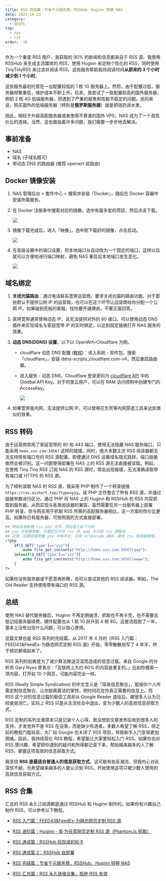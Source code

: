 ```yaml
---
title: RSS 完结篇：节省千元服务费，RSSHub、Huginn 转移 NAS
date: 2021-10-23
category:
  - 自动化
tag:
  - nas
  - rss
order: -38
---
```


作为一个重度 RSS 用户，我获取的 90% 的新闻和信息都来自于 RSS 源。我使用 RSSHub 来生成主流媒体的 RSS，使用 Huginn 来定制个性化的 RSS，同时使用 TinyTinyRSS 来过滤并阅读 RSS。这些服务帮助我将阅读时间**从原来的 3 个小时减少到 1 个小时**。

这些服务最初托管在一台配置较低的 1 核 1G 服务器上。然而，由于配置过低，服务器频繁重启，维护成本不断上升。后来，我尝试了一些配置较高的国外服务器，例如 2 核 4G 低端服务器，但遇到了严重的超售和性能不稳定的问题。总的来说，购买国外的低端服务器（特别是**俄罗斯服务器**）就是把钱扔进水里。

因此，相较于升级高配服务器或者使用不靠谱的国外 VPS，NAS 成为了一个高性价比的选择。当然，这也面临着许多问题，我们需要一步步地去解决。

## 事前准备

- NAS
- 域名 (子域名既可)
- 带动态 DNS 的路由器 (推荐 openwrt 软路由)

## Docker 镜像安装

1. NAS 管理后台 > 套件中心 > 搜索并安装「Docker」，随后在 Docker 容器中安装所需服务。
2. 在 Docker 注册表中搜索对应的镜像，选中有最多星的项目，然后点击下载。

   ![](https://img.newzone.top/2022-05-05-14-40-43.png?imageMogr2/format/webp)

3. 镜像下载完成后，进入「映像」，选中刚下载好的镜像，点击启动。

   ![](https://img.newzone.top/2022-05-05-14-41-01.png?imageMogr2/format/webp)

4. 在高级设置中的端口设置，将本地端口从自动改为一个固定的端口，这样以后就可以方便地进行端口映射，避免 NAS 重启后本地端口发生变化。

   ![](https://img.newzone.top/2022-05-05-14-41-15.png?imageMogr2/format/webp)

## 域名绑定

1. **关闭光猫路由**：通过电话联系宽带运营商，要求关闭光猫的路由功能。对于那些默认不提供公网 IP 的运营商，也可以在这个环节让运营商给你分配一个公网 IP。如果碰到死板的客服，找你要开通理由，不要正面回答。

2. 家用宽带通常使用动态 IP，且无法提供对外的 80 接口。可以使用动态 DNS 插件来实现域名与家庭宽带 IP 的实时绑定，以达到固定链接打开 NAS 服务的效果。

3. **动态 DNS(DDNS) 设置**，以下以 OpenWrt+Cloudflare 为例。

   - cloudflare 动态 DNS 配置 ([教程](https://p3terx.com/archives/openwrt-cloudflare-ddns.html))：进入系统 - 软件包，搜索「cloudflare」，安装 ddns-scripts_cloudflare.com-v4，然后重启路由器。
   - 进入服务 - 动态 DNS，Cloudflare 登录密码为 [cloudflare API](https://dash.cloudflare.com/profile/api-tokens) 中的 Glodbal API Key。对于阿里云用户，可以在 RAM 访问控制中创建专门的 AccessKey。

     ![](https://img.newzone.top/2022-05-05-14-41-31.png?imageMogr2/format/webp)

4. 如果宽带是内网，无法提供公网 IP，可以使用花生壳等内网穿透工具来达到类似的效果。

## RSS 转码

由于运营商禁用了家庭宽带的 80 和 443 端口，使得无法隐藏 NAS 服务端口，只能采用 `home.xxx.com:34567` 这样的链接。同时，绝大多数主流 RSS 阅读器都无法支持带有端口号的 RSS 源配置，即便通过 DNS 设置域名隐式跳转，端口链接依然会被识别。这一问题使得部署在 NAS 上的 RSS 源无法直接被读取。例如，在使用 Tiny Tiny RSS 订阅 NAS 的 RSS 源时，常会出现报错，无法准确读取带有端口或 HTTPS 的 RSS 源。

为了顺利读取 NAS 的 RSS 源，我采用 PHP 制作了一个转录链接 `https://rss.aishort.top/?type=yyy`。该 PHP 文件整合了所有 RSS 源，并通过链接参数进行区分。通过 PHP 将 NAS 上的 Huginn 和 RSSHub 的 RSS 内容抓取到服务器，从而实现与各类阅读器的兼容。虽然需要在另一台服务器上部署 PHP 转录，但与购买用于抓取 RSS 所需的高配服务器相比，这一方案的性价比更高。如果你已有服务器，可按照我的方式直接部署。

```php
## 网站目录新建 rss.php 文件，然后放入如下代码
## yyy 为链接参数，方便区分不同 rss 源，qqq 为内部 rss 源路径
## 注意：如果链接参数 yyy 中有中文，可用 UrlEncode 编码，避免 rss 阅读器报错。
<?php
    if($_GET['type']=="yyy"){
        echo file_get_contents("http://home.xxx.com:34567/qqq");
    }elseif($_GET['type']=="zzz"){
        echo file_get_contents("http://home.xxx.com:34567/wwww");
    }
?>
```

如果你没有服务器或不愿意再折腾，也可以尝试其他的 RSS 阅读器。例如，The Old Reader 支持使用带有端口的 RSS 源。

## 总结

使用 NAS 替代服务器后，Huginn 不再定期崩溃，抓取也不再卡壳，也不需要总惦记给服务器续费。硬件配置也从 1 核 1G 跃升到 4 核 8G。这套流程跑了一年，基本上没有出现什么问题，可以放心使用。

这篇文章也是 RSS 系列的完结篇。从 2017 年 4 月的《RSS 入门篇：FEED43&FeedEx-为静态网页定制 RSS 源》开始，零零散散地写了 4 年半，终于把坑都填起来了。

RSS 系列的初衷是为了减少算法推送泛滥而造成的信息过载。来自 Google 的分析师 Gary Illyes 曾表示：「互联网上大约 60% 的内容是重复的。」比如你搜索一项内容，打开前 10 个网页，可能内容完全一样。

RSS (Really Simple Syndication) 的中文含义是「简易信息聚合」，能按你个人所需定制信息聚合，让你脱离算法的掌控，把时间花在你真正需要的信息上。而 RSS 这个对抗信息过载的极佳工具却从 Google Reader 退役后，被很多人认为已经衰弱消亡。实际上 RSS 只是从主流社会中退出，变为少数人的高效信息获取方式。

RSS 定制的系列文章原本只是记录个人心得，我没想到文章发布后收到很多人的支持，才发觉并不是 RSS 在没落，而是缺少布道者。多数人希望了解 RSS，但之前的教程门槛较高，大厂如 Google 也关闭了 RSS 项目，导致新手入门变得更加困难。因此，我持续简化 RSS 教程，希望能让大家更轻松入门 RSS。如果你也对 RSS 感兴趣，希望把你遇到的疑问和所得都记录下来，帮助越来越多的人了解 RSS，掌握这项高效的信息获取方式。

我坚信 **RSS 是最适合普通人的信息获取方式**。这可能有些反潮流，但我内心对此深信不疑，也希望越来越多的人能认识到 RSS，开始使用这项只被少数人使用的高效信息获取方式。

## RSS 合集

汇总的 RSS 永久订阅源都是通过 RSSHub 和 Huginn 制作的。如果你有兴趣自己制作 RSS，可以参考以下教程。

- [RSS 入门篇：FEED43&FeedEx-为静态网页定制 RSS 源](https://newzone.top/posts/2017-04-22-rss_feed43_feedex.html)

- [RSS 进阶篇：Huginn - 真·为任意网页定制 RSS 源（PhantomJs 抓取）](https://newzone.top/posts/2018-10-07-huginn_scraping_any_website.html)

- [RSS 速成篇：RSSHub 捡现成的轮子](https://newzone.top/posts/2019-04-01-rsshub_noob.html)

- [RSS 速成篇 2：RSSHub 自部署](https://newzone.top/posts/2020-03-25-rsshub_on_vps.html)

- [RSS 完结篇：节省千元服务费，RSSHub、Huginn 转移 NAS](https://newzone.top/posts/2021-10-23-nas_with_rsshub_and_huginn.html)

- [RSS 汇总篇：RSS 永久链接合集，拒绝 RSS 失效](https://newzone.top/posts/2022-03-17-rss_persistent_link_collection.html)
